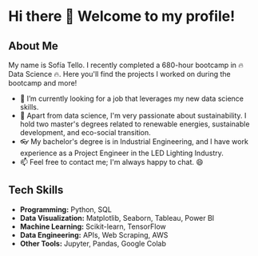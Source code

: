 # Hi there 👋 Welcome to my profile!

## About Me
My name is Sofía Tello. I recently completed a 680-hour bootcamp in 🔥 Data Science 🔥. Here you'll find the projects I worked on during the bootcamp and more!
- 🔭 I’m currently looking for a job that leverages my new data science skills.
- 🌱 Apart from data science, I'm very passionate about sustainability. I hold two master's degrees related to renewable energies, sustainable development, and eco-social transition.
- 👓 My bachelor's degree is in Industrial Engineering, and I have work experience as a Project Engineer in the LED Lighting Industry.
- 📫 Feel free to contact me; I'm always happy to chat. 😄

## Tech Skills
- **Programming:** Python, SQL
- **Data Visualization:** Matplotlib, Seaborn, Tableau, Power BI
- **Machine Learning:** Scikit-learn, TensorFlow
- **Data Engineering:** APIs, Web Scraping, AWS
- **Other Tools:** Jupyter, Pandas, Google Colab
